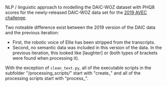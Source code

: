 NLP / linguistic approach to modelling the DAIC-WOZ dataset with PHQ8 scores for the newly-released DAIC-WOZ data set for the [2019 AVEC challenge](https://sites.google.com/view/avec2019/home?authuser=0).

Two noteable difference exist between the 2019 version of the DAIC data and the previous iteration:
- First, the robotic voice of Ellie has been stripped from the transcripts.
- Second, no semantic data was included in this version of the data. In the previous iteration, this looked like [laughter] or <laughter> (both types of brackets were found when processing it).

With the exception of `clean_text.py`, all of the executable scripts in the subfolder "/processing_scripts/" start with "create\_" and all of the processing scripts start with "process\_".

